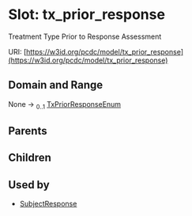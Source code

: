 
# Slot: tx_prior_response


Treatment Type Prior to Response Assessment

URI: [https://w3id.org/pcdc/model/tx_prior_response](https://w3id.org/pcdc/model/tx_prior_response)


## Domain and Range

None &#8594;  <sub>0..1</sub> [TxPriorResponseEnum](TxPriorResponseEnum.md)

## Parents


## Children


## Used by

 * [SubjectResponse](SubjectResponse.md)
